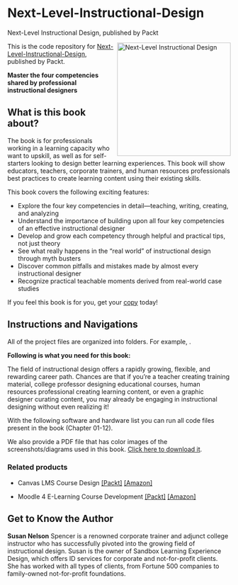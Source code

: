 # Next-Level-Instructional-Design
Next-Level Instructional Design, published by Packt

<a href="https://www.packtpub.com/product/next-nevel-instructional-design/9781801819510"><img src="https://static.packt-cdn.com/products/9781801819510/cover/smaller" alt="Next-Level Instructional Design" height="256px" align="right"></a>

This is the code repository for [Next-Level-Instructional-Design](https://www.packtpub.com/product/next-nevel-instructional-design/9781801819510), published by Packt.

**Master the four competencies shared by professional instructional designers**

## What is this book about?

The book is for professionals working in a learning capacity who want to upskill, as well as for self-starters looking to design better learning experiences. This book will show educators, teachers, corporate trainers, and human resources professionals best practices to create learning content using their existing skills.

This book covers the following exciting features:

* Explore the four key competencies in detail—teaching, writing, creating, and analyzing
* Understand the importance of building upon all four key competencies of an effective instructional designer
* Develop and grow each competency through helpful and practical tips, not just theory
* See what really happens in the “real world” of instructional design through myth busters
* Discover common pitfalls and mistakes made by almost every instructional designer
* Recognize practical teachable moments derived from real-world case studies

If you feel this book is for you, get your [copy](https://www.amazon.in/Next-Level-Instructional-Design-competencies-instructional/dp/1801819513) today!

## Instructions and Navigations
All of the project files are organized into folders. For example, .

**Following is what you need for this book:**

The field of instructional design offers a rapidly growing, flexible, and rewarding career path. Chances are that if you’re a teacher creating training material, college professor designing educational courses, human resources professional creating learning content, or even a graphic designer curating content, you may already be engaging in instructional designing without even realizing it!
  
With the following software and hardware list you can run all code files present in the book (Chapter 01-12).

We also provide a PDF file that has color images of the screenshots/diagrams used in this book. [Click here to download it](https://packt.link/66BU9).


### Related products <Other books you may enjoy>
* Canvas LMS Course Design [[Packt]](https://www.packtpub.com/product/canvas-lms-course-design-second-edition/9781800568518) [[Amazon]](https://www.amazon.com/Canvas-LMS-Course-Design-interactive/dp/1800568517)

* Moodle 4 E-Learning Course Development  [[Packt]](https://www.packtpub.com/product/moodle-4-e-learning-course-development-fifth-edition/9781801079037) [[Amazon]](https://www.amazon.com/Moodle-Learning-Course-Development-instructional/dp/180107903X)

## Get to Know the Author
**Susan Nelson** Spencer is a renowned corporate trainer and adjunct college instructor who has successfully pivoted into the growing field of instructional design. Susan is the owner of Sandbox Learning Experience Design, which offers ID services for corporate and not-for-profit clients. She has worked with all types of clients, from Fortune 500 companies to family-owned not-for-profit foundations.	
